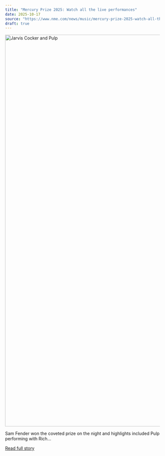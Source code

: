 ```yaml
---
title: "Mercury Prize 2025: Watch all the live performances"
date: 2025-10-17
source: "https://www.nme.com/news/music/mercury-prize-2025-watch-all-the-live-performances-3899786?utm_source=rss&utm_medium=rss&utm_campaign=mercury-prize-2025-watch-all-the-live-performances"
draft: true
---
```


<p><img alt="Jarvis Cocker and Pulp" class="attachment-full size-full wp-post-image" height="1270" src="https://www.nme.com/wp-content/uploads/2025/10/2025_pulp_getty_2000x1270.jpg" width="2000" /></p>
<p>Sam Fender won the coveted prize on the night and highlights included Pulp performing with Rich...

[Read full story](https://www.nme.com/news/music/mercury-prize-2025-watch-all-the-live-performances-3899786?utm_source=rss&utm_medium=rss&utm_campaign=mercury-prize-2025-watch-all-the-live-performances)
